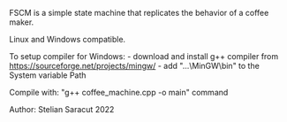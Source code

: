 FSCM is a simple state machine that replicates the behavior of a coffee maker.

Linux and Windows compatible.

To setup compiler for Windows:
	- download and install g++ compiler from https://sourceforge.net/projects/mingw/
	- add "...\MinGW\bin" to the System variable Path
	
Compile with:
	"g++ coffee_machine.cpp -o main" command

Author: Stelian Saracut
2022

